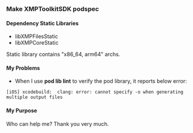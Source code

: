 ### Make XMPToolkitSDK podspec

#### Dependency Static Libraries

- libXMPFilesStatic
- libXMPCoreStatic

Static library contains "x86_64, arm64" archs.

#### My Problems

- When I use **pod lib lint** to verify the pod library, it reports below error: 

`[iOS] xcodebuild:  clang: error: cannot specify -o when generating multiple output files`

#### My Purpose ####

Who can help me? Thank you very much. 
